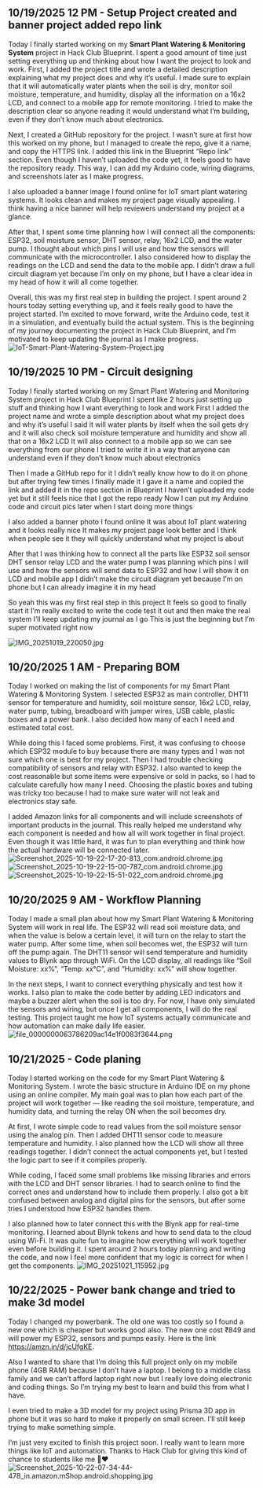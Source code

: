 <!--
  ===================    !!READ THIS NOTICE!!   ====================
  DO NOT edit this file manually. Your changes WILL BE OVERWRITTEN!
  This journal is auto generated and updated by Hack Club Blueprint.
  To edit this file, please edit your journal entries on Blueprint.
  ==================================================================
-->

## 10/19/2025 12 PM - Setup Project created and banner  project added repo link   

Today I finally started working on my **Smart Plant Watering & Monitoring System** project in Hack Club Blueprint. I spent a good amount of time just setting everything up and thinking about how I want the project to look and work. First, I added the project title and wrote a detailed description explaining what my project does and why it’s useful. I made sure to explain that it will automatically water plants when the soil is dry, monitor soil moisture, temperature, and humidity, display all the information on a 16x2 LCD, and connect to a mobile app for remote monitoring. I tried to make the description clear so anyone reading it would understand what I’m building, even if they don’t know much about electronics.

Next, I created a GitHub repository for the project. I wasn’t sure at first how this worked on my phone, but I managed to create the repo, give it a name, and copy the HTTPS link. I added this link in the Blueprint “Repo link” section. Even though I haven’t uploaded the code yet, it feels good to have the repository ready. This way, I can add my Arduino code, wiring diagrams, and screenshots later as I make progress.

I also uploaded a banner image I found online for IoT smart plant watering systems. It looks clean and makes my project page visually appealing. I think having a nice banner will help reviewers understand my project at a glance.

After that, I spent some time planning how I will connect all the components: ESP32, soil moisture sensor, DHT sensor, relay, 16x2 LCD, and the water pump. I thought about which pins I will use and how the sensors will communicate with the microcontroller. I also considered how to display the readings on the LCD and send the data to the mobile app. I didn’t draw a full circuit diagram yet because I’m only on my phone, but I have a clear idea in my head of how it will all come together.

Overall, this was my first real step in building the project. I spent around 2 hours today setting everything up, and it feels really good to have the project started. I’m excited to move forward, write the Arduino code, test it in a simulation, and eventually build the actual system. This is the beginning of my journey documenting the project in Hack Club Blueprint, and I’m motivated to keep updating the journal as I make progress.![IoT-Smart-Plant-Watering-System-Project.jpg](https://blueprint.hackclub.com/user-attachments/blobs/proxy/eyJfcmFpbHMiOnsiZGF0YSI6MzI0NSwicHVyIjoiYmxvYl9pZCJ9fQ==--62712c0292c9ac079c8e7ccb202905d7f9f1e338/IoT-Smart-Plant-Watering-System-Project.jpg)
  

## 10/19/2025 10 PM - Circuit designing   

Today I finally started working on my Smart Plant Watering and Monitoring System project in Hack Club Blueprint I spent like 2 hours just setting up stuff and thinking how I want everything to look and work First I added the project name and wrote a simple description about what my project does and why it’s useful I said it will water plants by itself when the soil gets dry and it will also check soil moisture temperature and humidity and show all that on a 16x2 LCD It will also connect to a mobile app so we can see everything from our phone I tried to write it in a way that anyone can understand even if they don’t know much about electronics

Then I made a GitHub repo for it I didn’t really know how to do it on phone but after trying few times I finally made it I gave it a name and copied the link and added it in the repo section in Blueprint I haven’t uploaded my code yet but it still feels nice that I got the repo ready Now I can put my Arduino code and circuit pics later when I start doing more things

I also added a banner photo I found online It was about IoT plant watering and it looks really nice It makes my project page look better and I think when people see it they will quickly understand what my project is about

After that I was thinking how to connect all the parts like ESP32 soil sensor DHT sensor relay LCD and the water pump I was planning which pins I will use and how the sensors will send data to ESP32 and how I will show it on LCD and mobile app I didn’t make the circuit diagram yet because I’m on phone but I can already imagine it in my head

So yeah this was my first real step in this project It feels so good to finally start it I’m really excited to write the code test it out and then make the real system I’ll keep updating my journal as I go This is just the beginning but I’m super motivated right now



![IMG_20251019_220050.jpg](https://blueprint.hackclub.com/user-attachments/blobs/proxy/eyJfcmFpbHMiOnsiZGF0YSI6MzQwNCwicHVyIjoiYmxvYl9pZCJ9fQ==--fddc350bdab5a0dd6a54dea52e1c908ba651f61c/IMG_20251019_220050.jpg)
  

## 10/20/2025 1 AM - Preparing BOM  

Today I worked on making the list of components for my Smart Plant Watering & Monitoring System. I selected ESP32 as main controller, DHT11 sensor for temperature and humidity, soil moisture sensor, 16x2 LCD, relay, water pump, tubing, breadboard with jumper wires, USB cable, plastic boxes and a power bank. I also decided how many of each I need and estimated total cost.

While doing this I faced some problems. First, it was confusing to choose which ESP32 module to buy because there are many types and I was not sure which one is best for my project. Then I had trouble checking compatibility of sensors and relay with ESP32. I also wanted to keep the cost reasonable but some items were expensive or sold in packs, so I had to calculate carefully how many I need. Choosing the plastic boxes and tubing was tricky too because I had to make sure water will not leak and electronics stay safe.

I added Amazon links for all components and will include screenshots of important products in the journal. This really helped me understand why each component is needed and how all will work together in final project. Even though it was little hard, it was fun to plan everything and think how the actual hardware will be connected later.![Screenshot_2025-10-19-22-17-20-813_com.android.chrome.jpg](https://blueprint.hackclub.com/user-attachments/blobs/proxy/eyJfcmFpbHMiOnsiZGF0YSI6MzUwOCwicHVyIjoiYmxvYl9pZCJ9fQ==--e57024b2492987bc68acc6f867f1a2c9dcbc941f/Screenshot_2025-10-19-22-17-20-813_com.android.chrome.jpg)![Screenshot_2025-10-19-22-15-00-787_com.android.chrome.jpg](/user-attachments/blobs/proxy/eyJfcmFpbHMiOnsiZGF0YSI6MzUxMSwicHVyIjoiYmxvYl9pZCJ9fQ==--5489c440c34e44176cd376e1836271d7dcb76a1e/Screenshot_2025-10-19-22-15-00-787_com.android.chrome.jpg)
![Screenshot_2025-10-19-22-15-51-022_com.android.chrome.jpg](https://blueprint.hackclub.com/user-attachments/blobs/proxy/eyJfcmFpbHMiOnsiZGF0YSI6MzUxMCwicHVyIjoiYmxvYl9pZCJ9fQ==--d02f3b512ffebdcd5c2b0159ea328339c098ab9c/Screenshot_2025-10-19-22-15-51-022_com.android.chrome.jpg)  

## 10/20/2025 9 AM - Workflow Planning  

Today I made a small plan about how my Smart Plant Watering & Monitoring System will work in real life. The ESP32 will read soil moisture data, and when the value is below a certain level, it will turn on the relay to start the water pump. After some time, when soil becomes wet, the ESP32 will turn off the pump again. The DHT11 sensor will send temperature and humidity values to Blynk app through WiFi. On the LCD display, all readings like “Soil Moisture: xx%”, “Temp: xx°C”, and “Humidity: xx%” will show together.

In the next steps, I want to connect everything physically and test how it works. I also plan to make the code better by adding LED indicators and maybe a buzzer alert when the soil is too dry. For now, I have only simulated the sensors and wiring, but once I get all components, I will do the real testing. This project taught me how IoT systems actually communicate and how automation can make daily life easier.![file_0000000063786209ac14e1f0083f3644.png](https://blueprint.hackclub.com/user-attachments/blobs/proxy/eyJfcmFpbHMiOnsiZGF0YSI6MzY2NiwicHVyIjoiYmxvYl9pZCJ9fQ==--9b9f0bbebd9e958f6f38caba9ecc95e432b225f7/file_0000000063786209ac14e1f0083f3644.png)
  

## 10/21/2025 - Code planing  

Today I started working on the code for my Smart Plant Watering & Monitoring System. I wrote the basic structure in Arduino IDE on my phone using an online compiler. My main goal was to plan how each part of the project will work together — like reading the soil moisture, temperature, and humidity data, and turning the relay ON when the soil becomes dry.

At first, I wrote simple code to read values from the soil moisture sensor using the analog pin. Then I added DHT11 sensor code to measure temperature and humidity. I also planned how the LCD will show all three readings together. I didn’t connect the actual components yet, but I tested the logic part to see if it compiles properly.

While coding, I faced some small problems like missing libraries and errors with the LCD and DHT sensor libraries. I had to search online to find the correct ones and understand how to include them properly. I also got a bit confused between analog and digital pins for the sensors, but after some tries I understood how ESP32 handles them.

I also planned how to later connect this with the Blynk app for real-time monitoring. I learned about Blynk tokens and how to send data to the cloud using Wi-Fi. It was quite fun to imagine how everything will work together even before building it. I spent around 2 hours today planning and writing the code, and now I feel more confident that my logic is correct for when I get the components.
![IMG_20251021_115952.jpg](https://blueprint.hackclub.com/user-attachments/blobs/proxy/eyJfcmFpbHMiOnsiZGF0YSI6Mzk2NSwicHVyIjoiYmxvYl9pZCJ9fQ==--961e821f3a03adf69bbcb9ce43ff2a18eb3fd42d/IMG_20251021_115952.jpg)  

## 10/22/2025 - Power bank change and tried to make 3d model  

Today I changed my powerbank. The old one was too costly so I found a new one which is cheaper but works good also. The new one cost ₹849 and will power my ESP32, sensors and pumps easily. Here is the link https://amzn.in/d/jcUfgKE.

Also I wanted to share that I’m doing this full project only on my mobile phone (4GB RAM) because I don’t have a laptop. I belong to a middle class family and we can’t afford laptop right now but I really love doing electronic and coding things. So I’m trying my best to learn and build this from what I have.

I even tried to make a 3D model for my project using Prisma 3D app in phone but it was so hard to make it properly on small screen. I’ll still keep trying to make something simple.

I’m just very excited to finish this project soon. I really want to learn more things like IoT and automation. Thanks to Hack Club for giving this kind of chance to students like me 🙏❤️![Screenshot_2025-10-22-07-34-44-478_in.amazon.mShop.android.shopping.jpg](https://blueprint.hackclub.com/user-attachments/blobs/proxy/eyJfcmFpbHMiOnsiZGF0YSI6NDI2NSwicHVyIjoiYmxvYl9pZCJ9fQ==--edc225b6116d3bb5b72bc6d0b431ff9d3b067582/Screenshot_2025-10-22-07-34-44-478_in.amazon.mShop.android.shopping.jpg)
  


